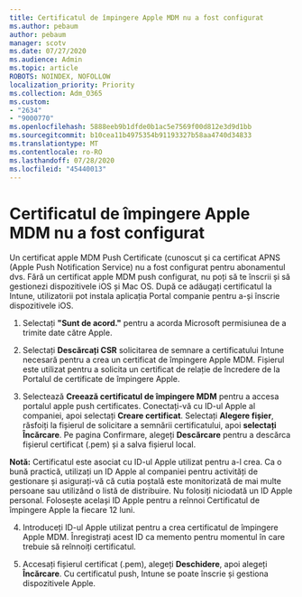 ```yaml
---
title: Certificatul de împingere Apple MDM nu a fost configurat
ms.author: pebaum
author: pebaum
manager: scotv
ms.date: 07/27/2020
ms.audience: Admin
ms.topic: article
ROBOTS: NOINDEX, NOFOLLOW
localization_priority: Priority
ms.collection: Adm_O365
ms.custom:
- "2634"
- "9000770"
ms.openlocfilehash: 5888eeb9b1dfde0b1ac5e7569f00d812e3d9d1bb
ms.sourcegitcommit: b10cea11b4975354b91193327b58aa4740d34833
ms.translationtype: MT
ms.contentlocale: ro-RO
ms.lasthandoff: 07/28/2020
ms.locfileid: "45440013"
---
```

# <a name="apple-mdm-push-certificate-has-not-been-set-up"></a>Certificatul de împingere Apple MDM nu a fost configurat

Un certificat apple MDM Push Certificate (cunoscut și ca certificat APNS (Apple Push Notification Service) nu a fost configurat pentru abonamentul dvs. Fără un certificat apple MDM push configurat, nu poți să te înscrii și să gestionezi dispozitivele iOS și Mac OS. După ce adăugați certificatul la Intune, utilizatorii pot instala aplicația Portal companie pentru a-și înscrie dispozitivele iOS.

1. Selectați **"Sunt de acord."** pentru a acorda Microsoft permisiunea de a trimite date către Apple.

2. Selectați **Descărcați CSR** solicitarea de semnare a certificatului Intune necesară pentru a crea un certificat de împingere Apple MDM. Fișierul este utilizat pentru a solicita un certificat de relație de încredere de la Portalul de certificate de împingere Apple.

3. Selectează **Creează certificatul de împingere MDM** pentru a accesa portalul apple push certificates. Conectați-vă cu ID-ul Apple al companiei, apoi selectați **Creare certificat**. Selectați **Alegere fișier**, răsfoiți la fișierul de solicitare a semnării certificatului, apoi **selectați Încărcare**. Pe pagina Confirmare, alegeți **Descărcare** pentru a descărca fișierul certificat (.pem) și a salva fișierul local.
 
**Notă:** Certificatul este asociat cu ID-ul Apple utilizat pentru a-l crea. Ca o bună practică, utilizați un ID Apple al companiei pentru activități de gestionare și asigurați-vă că cutia poștală este monitorizată de mai multe persoane sau utilizând o listă de distribuire. Nu folosiți niciodată un ID Apple personal. Folosește același ID Apple pentru a reînnoi Certificatul de împingere Apple la fiecare 12 luni.
 
4. Introduceți ID-ul Apple utilizat pentru a crea certificatul de împingere Apple MDM. Înregistrați acest ID ca memento pentru momentul în care trebuie să reînnoiți certificatul.

5. Accesați fișierul certificat (.pem), alegeți **Deschidere**, apoi alegeți **Încărcare**. Cu certificatul push, Intune se poate înscrie și gestiona dispozitivele Apple.